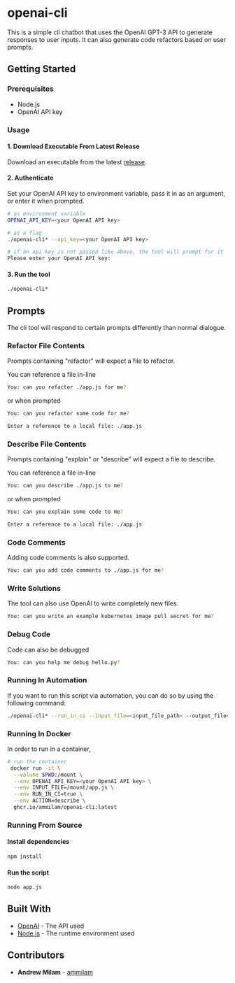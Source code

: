 # openai-cli

This is a simple cli chatbot that uses the OpenAI GPT-3 API to generate responses to user inputs. It can also generate code refactors based on user prompts.

## Getting Started

### Prerequisites

- Node.js
- OpenAI API key

### Usage

#### 1. Download Executable From Latest Release

Download an executable from the latest [release](https://github.com/ammilam/openai-cli/releases/tag/latest).

#### 2. Authenticate

Set your OpenAI API key to environment variable, pass it in as an argument, or enter it when prompted.

```bash
# as environment variable
OPENAI_API_KEY=<your OpenAI API key>

# as a flag
./openai-cli* --api_key=<your OpenAI API key>

# if an api key is not passed like above, the tool will prompt for it
Please enter your OpenAI API key:
```

#### 3. Run the tool

```bash
./openai-cli*
```

## Prompts

The cli tool will respond to certain prompts differently than normal dialogue.

### Refactor File Contents

Prompts containing "refactor" will expect a file to refactor.

You can reference a file in-line

```bash
You: can you refactor ./app.js for me?
```

or when prompted

```bash
You: can you refactor some code for me?

Enter a reference to a local file: ./app.js
```

### Describe File Contents

Prompts containing "explain" or "describe" will expect a file to describe.

You can reference a file in-line

```bash
You: can you describe ./app.js to me?
```

or when prompted

```bash
You: can you explain some code to me?

Enter a reference to a local file: ./app.js
```

### Code Comments

Adding code comments is also supported.

```bash
You: can you add code comments to ./app.js for me?
```

### Write Solutions

The tool can also use OpenAI to write completely new files.

```bash
You: can you write an example kubernetes image pull secret for me?
```

### Debug Code

Code can also be debugged

```bash
You: can you help me debug hello.py?
```

### Running In Automation

If you want to run this script via automation, you can do so by using the following command:

```bash
./openai-cli* --run_in_ci --input_file=<input_file_path> --output_file=<output_file_path> --action=refactor
```

### Running In Docker

In order to run in a container,

```bash
# run the container
 docker run -it \
  --volume $PWD:/mount \
  --env OPENAI_API_KEY=<your OpenAI API key> \
  --env INPUT_FILE=/mount/app.js \
  --env RUN_IN_CI=true \
  --env ACTION=describe \
  ghcr.io/ammilam/openai-cli:latest

  ```

### Running From Source

#### Install dependencies

```bash
npm install
```

#### Run the script

```bash
node app.js
```

## Built With

- [OpenAI](https://openai.com/) - The API used
- [Node.js](https://nodejs.org/en/) - The runtime environment used

## Contributors

- **Andrew Milam** - [ammilam](https://github.com/ammilam)
